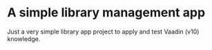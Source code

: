 # A simple library management app
Just a very simple library app project to apply and test Vaadin (v10) knowledge.
 
